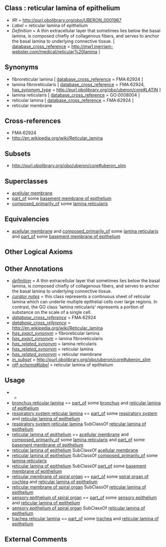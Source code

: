 
## Class : reticular lamina of epithelium

 * *IRI* = http://purl.obolibrary.org/obo/UBERON_0001967
 * *Label* = reticular lamina of epithelium
 * *Definition* = A thin extracellular layer that sometimes lies below the basal lamina, is composed chiefly of collagenous fibers, and serves to anchor the basal lamina to underlying connective tissue. [ [database_cross_reference](../../ef/oboInOwl#hasDbXref.md) = http://mw1.merriam-webster.com/medical/reticular%20lamina ]

## Synonyms

 * fibroreticular lamina [ [database_cross_reference](../../ef/oboInOwl#hasDbXref.md) = FMA:62924 ]
 * lamina fibroreticularis [ [database_cross_reference](../../ef/oboInOwl#hasDbXref.md) = FMA:62924, [has_synonym_type](../../pe/oboInOwl#hasSynonymType.md) = http://purl.obolibrary.org/obo/uberon/core#LATIN ]
 * lamina reticularis [ [database_cross_reference](../../ef/oboInOwl#hasDbXref.md) = GO:0008004 ]
 * reticular lamina [ [database_cross_reference](../../ef/oboInOwl#hasDbXref.md) = FMA:62924 ]
 * reticular membrane

## Cross-references

 * FMA:62924
 * http://en.wikipedia.org/wiki/Reticular_lamina

## Subsets

 * http://purl.obolibrary.org/obo/uberon/core#uberon_slim

## Superclasses

 * [acellular membrane](../../UBERON/64/UBERON_0005764.md)
 * [part_of](../../BFO/50/BFO_0000050.md) some [basement membrane of epithelium](../../UBERON/69/UBERON_0005769.md)
 * [composed_primarily_of](../../RO/73/RO_0002473.md) some [lamina reticularis](../../GO/04/GO_0008004.md)

## Equivalencies

 * [acellular membrane](../../UBERON/64/UBERON_0005764.md) and [composed_primarily_of](../../RO/73/RO_0002473.md) some [lamina reticularis](../../GO/04/GO_0008004.md) and [part_of](../../BFO/50/BFO_0000050.md) some [basement membrane of epithelium](../../UBERON/69/UBERON_0005769.md)

## Other Logical Axioms


## Other Annotations

 * *[definition](../../IAO/15/IAO_0000115.md)* = A thin extracellular layer that sometimes lies below the basal lamina, is composed chiefly of collagenous fibers, and serves to anchor the basal lamina to underlying connective tissue.
 * *[curator notes](../../IAO/32/IAO_0000232.md)* = this class represents a continuous sheet of reticular lamina which can underlie multiple epithelial cells over large regions. In contrast, the GO class 'lamina reticularis' represents a portion of substance on the scale of a single cell.
 * *[database_cross_reference](../../ef/oboInOwl#hasDbXref.md)* = FMA:62924
 * *[database_cross_reference](../../ef/oboInOwl#hasDbXref.md)* = http://en.wikipedia.org/wiki/Reticular_lamina
 * *[has_exact_synonym](../../ym/oboInOwl#hasExactSynonym.md)* = fibroreticular lamina
 * *[has_exact_synonym](../../ym/oboInOwl#hasExactSynonym.md)* = lamina fibroreticularis
 * *[has_related_synonym](../../ym/oboInOwl#hasRelatedSynonym.md)* = lamina reticularis
 * *[has_related_synonym](../../ym/oboInOwl#hasRelatedSynonym.md)* = reticular lamina
 * *[has_related_synonym](../../ym/oboInOwl#hasRelatedSynonym.md)* = reticular membrane
 * *[in_subset](../../et/oboInOwl#inSubset.md)* = http://purl.obolibrary.org/obo/uberon/core#uberon_slim
 * *[rdf-schema#label](../../el/rdf-schema#label.md)* = reticular lamina of epithelium

## Usage

 * -
 * [bronchus reticular lamina](../../UBERON/92/UBERON_0003492.md) == [part_of](../../BFO/50/BFO_0000050.md) some [bronchus](../../UBERON/85/UBERON_0002185.md) and [reticular lamina of epithelium](../../UBERON/67/UBERON_0001967.md)
 * [respiratory system reticular lamina](../../UBERON/90/UBERON_0003490.md) == [part_of](../../BFO/50/BFO_0000050.md) some [respiratory system](../../UBERON/04/UBERON_0001004.md) and [reticular lamina of epithelium](../../UBERON/67/UBERON_0001967.md)
 * [respiratory system reticular lamina](../../UBERON/90/UBERON_0003490.md) SubClassOf [reticular lamina of epithelium](../../UBERON/67/UBERON_0001967.md)
 * [reticular lamina of epithelium](../../UBERON/67/UBERON_0001967.md) == [acellular membrane](../../UBERON/64/UBERON_0005764.md) and [composed_primarily_of](../../RO/73/RO_0002473.md) some [lamina reticularis](../../GO/04/GO_0008004.md) and [part_of](../../BFO/50/BFO_0000050.md) some [basement membrane of epithelium](../../UBERON/69/UBERON_0005769.md)
 * [reticular lamina of epithelium](../../UBERON/67/UBERON_0001967.md) SubClassOf [acellular membrane](../../UBERON/64/UBERON_0005764.md)
 * [reticular lamina of epithelium](../../UBERON/67/UBERON_0001967.md) SubClassOf [composed_primarily_of](../../RO/73/RO_0002473.md) some [lamina reticularis](../../GO/04/GO_0008004.md)
 * [reticular lamina of epithelium](../../UBERON/67/UBERON_0001967.md) SubClassOf [part_of](../../BFO/50/BFO_0000050.md) some [basement membrane of epithelium](../../UBERON/69/UBERON_0005769.md)
 * [reticular membrane of spiral organ](../../UBERON/25/UBERON_0007825.md) == [part_of](../../BFO/50/BFO_0000050.md) some [spiral organ of cochlea](../../UBERON/27/UBERON_0002227.md) and [reticular lamina of epithelium](../../UBERON/67/UBERON_0001967.md)
 * [reticular membrane of spiral organ](../../UBERON/25/UBERON_0007825.md) SubClassOf [reticular lamina of epithelium](../../UBERON/67/UBERON_0001967.md)
 * [sensory epithelium of spiral organ](../../UBERON/63/UBERON_0013763.md) == [part_of](../../BFO/50/BFO_0000050.md) some [sensory epithelium](../../UBERON/34/UBERON_0006934.md) and [reticular lamina of epithelium](../../UBERON/67/UBERON_0001967.md)
 * [sensory epithelium of spiral organ](../../UBERON/63/UBERON_0013763.md) SubClassOf [reticular lamina of epithelium](../../UBERON/67/UBERON_0001967.md)
 * [trachea reticular lamina](../../UBERON/93/UBERON_0003493.md) == [part_of](../../BFO/50/BFO_0000050.md) some [trachea](../../UBERON/26/UBERON_0003126.md) and [reticular lamina of epithelium](../../UBERON/67/UBERON_0001967.md)

## External Comments

